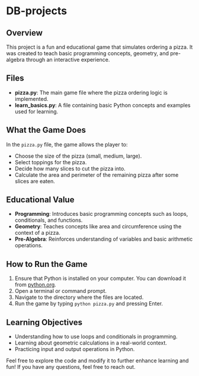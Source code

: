 # DB-projects

## Overview
This project is a fun and educational game that simulates ordering a pizza. It was created to teach basic programming concepts, geometry, and pre-algebra through an interactive experience.

## Files
- **pizza.py**: The main game file where the pizza ordering logic is implemented.
- **learn_basics.py**: A file containing basic Python concepts and examples used for learning.

## What the Game Does
In the `pizza.py` file, the game allows the player to:
- Choose the size of the pizza (small, medium, large).
- Select toppings for the pizza.
- Decide how many slices to cut the pizza into.
- Calculate the area and perimeter of the remaining pizza after some slices are eaten.

## Educational Value
- **Programming**: Introduces basic programming concepts such as loops, conditionals, and functions.
- **Geometry**: Teaches concepts like area and circumference using the context of a pizza.
- **Pre-Algebra**: Reinforces understanding of variables and basic arithmetic operations.

## How to Run the Game
1. Ensure that Python is installed on your computer. You can download it from [python.org](https://www.python.org/).
2. Open a terminal or command prompt.
3. Navigate to the directory where the files are located.
4. Run the game by typing `python pizza.py` and pressing Enter.

## Learning Objectives
- Understanding how to use loops and conditionals in programming.
- Learning about geometric calculations in a real-world context.
- Practicing input and output operations in Python.

Feel free to explore the code and modify it to further enhance learning and fun! If you have any questions, feel free to reach out. 
